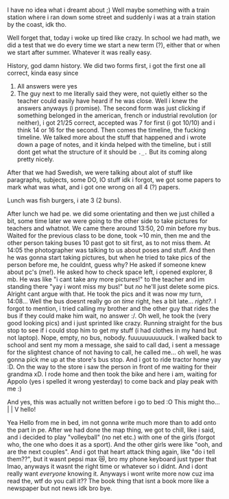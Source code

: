 I have no idea what i dreamt about ;) Well maybe something with a train station where i ran down some street and suddenly i was at a train station by the coast, idk tho.

Well forget that, today i woke up tired like crazy. In school we had math, we did a test that we do every time we start a new term (?), either that or when we start after summer. Whatever it was really easy.

History, god damn history. We did two forms first, i got the first one all correct, kinda easy since
1. All answers were yes
2. The guy next to me literally said they were, not quietly either so the teacher could easily have heard if he was close.
Well i knew the answers anyways (i promise). The second form was just clicking if something belonged in the american, french or industrial revolution (or neither), i got 21/25 correct, accepted was 7 for first (i got 10/10) and i think 14 or 16 for the second. Then comes the timeline, the fucking timeline. We talked more about the stuff that happened and i wrote down a page of notes, and it kinda helped with the timeline, but i still dont get what the structure of it should be `._.` But its coming along pretty nicely.

After that we had Swedish, we were talking about alot of stuff like paragraphs, subjects, some DO, IO stuff idk i forgot, we got some papers to mark what was what, and i got one wrong on all 4 (?) papers.

Lunch was fish burgers, i ate 3 (2 buns).

After lunch we had pe. we did some orientating and then we just chilled a bit, some time later we were going to the other side to take pictures for teachers and whatnot. We came there around 13:50, 20 min before my bus. Waited for the previous class to be done, took ~10 min, then me and the other person taking buses 10 past got to sit first, as to not miss them. At 14:05 the photographer was talking to us about poses and stuff. And then he was gonna start taking pictures, but when he tried to take pics of the person before me, he couldnt, guess why? He asked if someone knew about pc's (me!). He asked how to check space left, i opened explorer, 8 mb. He was like "i cant take any more pictures!" to the teacher and im standing there "yay i wont miss my bus!" but *no* he'll just delete some pics. Alright cant argue with that. He took the pics and it was now my turn, 14:08... Well the bus doesnt really go *on time* right, hes a bit late... *right?*. I forgot to mention, i tried calling my brother and the other guy that rides the bus if they could make him wait, no answer :/. Oh well, he took the (very good looking pics) and i just sprinted like crazy. Running straight for the bus stop to see if i could stop him to get my stuff (i had clothes in my hand but not laptop). Nope, empty, no bus, nobody. fuuuuuuuuuuck. I walked back to school and sent my mom a message, she said to call dad, i sent a message for the slightest chance of not having to call, he called me... oh well, he was gonna pick me up at the store's bus stop. And i got to ride tractor home yay :D. On the way to the store i saw the person in front of me waiting for their grandma xD. I rode home and then took the bike and here i am, waiting for Appolo (yes i spelled it wrong yesterday) to come back and play peak with me :)

And yes, this was actually not written before i go to bed :O
This might tho...
|
|
V
hello!

Yea Hello from me in bed, im not gonna write much more than to add onto the part in pe.
After we had done the map thing, we got to chill, like i said, and i decided to play "volleyball" (no net etc.) with one of the girls (forgot who, the one who does it as a sport). And the other girls were like "ooh, <me> and <her> are the next couples". And i got that heart attack thing again, like "do i tell them??", but it wasnt pepsi max 😿, bro my phone keyboard just typer that lmao, anyways it wasnt the right time or whatever so i didnt. And i dont really want *everyone* knowing it. Anyways i wont write more now cuz ima read the, wtf do you call it?? The book thing that isnt a book more like a newspaper but not news idk bro bye.